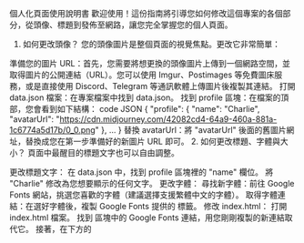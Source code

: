 個人化頁面使用說明書
歡迎使用！這份指南將引導您如何修改這個專案的各個部分，從頭像、標題到發佈至網路，讓您完全掌握您的個人頁面。

1. 如何更改頭像？
您的頭像圖片是整個頁面的視覺焦點。更改它非常簡單：

準備您的圖片 URL：首先，您需要將想更換的頭像圖片上傳到一個網路空間，並取得圖片的公開連結（URL）。您可以使用 Imgur、Postimages 等免費圖床服務，或是直接使用 Discord、Telegram 等通訊軟體上傳圖片後複製其連結。
打開 data.json 檔案：在專案檔案中找到 data.json。
找到 profile 區塊：在檔案的頂部，您會看到如下結構：
code
JSON
{
  "profile": {
    "name": "Charlie",
    "avatarUrl": "https://cdn.midjourney.com/42082cd4-64a9-460a-881a-1c6774a5d17b/0_0.png"
  },
  ...
}
替換 avatarUrl：將 "avatarUrl" 後面的舊圖片網址，替換成您在第一步準備好的新圖片 URL 即可。
2. 如何更改標題、字體與大小？
頁面中最醒目的標題文字也可以自由調整。

更改標題文字：
在 data.json 中，找到 profile 區塊裡的 "name" 欄位。
將 "Charlie" 修改為您想要顯示的任何文字。
更改字體：
尋找新字體：前往 Google Fonts 網站，挑選您喜歡的字體（建議選擇支援繁體中文的字體）。
取得字體連結：在選好字體後，複製 Google Fonts 提供的 <link> 標籤。
修改 index.html：
打開 index.html 檔案。
找到 <head> 區塊中的 Google Fonts 連結，用您剛剛複製的新連結取代它。
接著，在下方的 <script> 區塊中，找到 fontFamily 的設定，將新字體的名稱加入其中，例如：
code
JavaScript
tailwind.config = {
  theme: {
    extend: {
      fontFamily: {
        'fleur': ['"Fleur De Leah"', 'cursive'], // 舊字體
        'new-font': ['"Your New Font Name"', 'sans-serif'], // 新增您的字體
      }
    }
  }
}
修改 App.tsx：
打開 App.tsx 檔案。
找到 <h1> 標籤，它會長得像這樣：<h1 className="... font-fleur ...">。
將 font-fleur 這個 class 改成您剛剛在 tailwind.config 中設定的新字體名稱，例如 font-new-font。
調整標題大小：
在 App.tsx 的同一個 <h1> 標籤中，您會看到一個 text-8xl 的 class。
8xl 代表字體的大小。您可以將它修改為 Tailwind CSS 提供的其他尺寸，例如 text-7xl (稍小) 或 text-9xl (更大)。
3. 如何更改背景配色？
您可以輕鬆更改整個頁面的主色調，打造不同的氛圍。

打開 index.html 檔案。
找到 <body> 標籤：您會看到 style="background-color: #0b0d1a;"。
修改背景色：將 #0b0d1a 這個十六進位色碼更換為您想要的任何顏色。您可以使用 HTML Color Picker 這類工具來尋找喜歡的顏色代碼。
同步卡片顏色（建議）：為了視覺一致性，建議您同時修改主卡片的背景色。
打開 App.tsx 檔案。
找到 <main> 標籤，在其 className 中找到 bg-[#0b0d1a]。
將這裡的色碼改成和 <body> 標籤相同的顏色。
4. data.json 教學
data.json 是整個網站的資料中心，所有顯示的文字和圖片都定義在這裡。理解它的結構後，您就可以輕鬆客製化所有內容。

profile: 個人檔案區塊。
name: 您的名字或標題。
avatarUrl: 您的頭像圖片連結。
socials: 社群連結陣列。
這是一個陣列 []，裡面可以放多個社群連結物件 {}。
每個物件包含 name (社群平台名稱，例如 "Threads"，這會對應到圖示) 和 url (您的個人頁面連結)。
您可以複製一個物件來新增連結，或刪除整個物件來移除連結。
bio: 個人簡介。
這是一段文字，您可以自由編輯。
如果想換行，請在需要換行的地方輸入 \n。
links: 連結卡片區塊陣列。
這是頁面下方的連結按鈕列表。
每個物件包含：
id: 一個不重複的數字即可。
title: 連結按鈕上顯示的標題。
url: 點擊後會前往的網址。
imageUrl: 按鈕左側的小圖示連結。
icon (可選): 如果設定為 "discord"，會在按鈕右側背景顯示一個大的 Discord 圖示。
characters: 角色介紹卡片陣列。
這是頁面最下方的角色卡片列表。
您可以複製一個角色物件 {} 來新增角色。
每個物件包含：
id: 一個不重複的數字。
imageUrl: 角色的圖片連結。
name: 角色名稱。
description: 角色簡介。
imagePosition: 圖片位置，可以是 "left" (靠左) 或 "right" (靠右)。
5. 如何使用 GitHub Pages 發布網站？
當您完成所有修改後，可以透過 GitHub Pages 免費將網站發布到網路上。

確認您的程式碼在 GitHub 儲存庫 (Repository)：您需要先將您的專案上傳到一個 GitHub 儲存庫。
進入儲存庫設定：在您的 GitHub 儲存庫頁面，點擊右上角的 "Settings" 標籤。
前往 Pages 選項：在左側的選單中，點擊 "Pages"。
設定部署來源：
在 "Build and deployment" 下方，找到 "Source" 選項。
選擇 "Deploy from a branch"。
選擇分支：
在 "Branch" 下方，選擇您要發布的分支，通常是 main 或 master。
資料夾選項保持預設的 /(root) 即可。
儲存設定：點擊 "Save"。
等待部署：GitHub 會開始為您部署網站，這過程通常需要幾分鐘。部署完成後，此頁面頂部會出現一個綠色的提示框，裡面會顯示您的網站網址，格式通常是 https://<您的GitHub用戶名>.github.io/<您的儲存庫名稱>/。
您現在可以透過這個網址與全世界分享您的個人頁面了！
